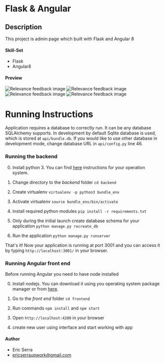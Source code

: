 # Flask & Angular
## Description
This project is admin page which built with Flask and Angular 8
#### Skill-Set
+ Flask
+ Angular8

#### Preview
![Relevance feedback image](https://github.com/ericserraupwork/Flask-Angular/blob/master/Screenshots/f_screen1.png)
![Relevance feedback image](https://github.com/ericserraupwork/Flask-Angular/blob/master/Screenshots/f_screen2.png)
![Relevance feedback image](https://github.com/ericserraupwork/Flask-Angular/blob/master/Screenshots/f_screen3.png)
![Relevance feedback image](https://github.com/ericserraupwork/Flask-Angular/blob/master/Screenshots/f_screen4.png)

# Running Instructions
Application requires a database to correctly run. It can be any database SQLAlchemy supports. In development by default Sqlite database is used, which is stored at `api/bundle.db`. If you would like to use other database in development mode, change database URL in `api/config.py` line 46.

### Running the backend

0) Install python 3. You can find [here](https://realpython.com/installing-python/) instructions for your operation system.

1) Change directory to the *backend* folder `cd backend`

2) Create virtualenv `virtualenv -p python3 bundle_env`

3) Activate virtualenv `source bundle_env/bin/activate`

4) Install required python modules `pip install -r requirements.txt`

5) Only during the initial launch create database schema for your application `python manage.py recreate_db`

6) Run the application `python manage.py runserver`

That's it! Now your application is running at port 3001 and you can access it by typing `http://localhost:3001/` in your browser.

### Running Angular front end

Before running Angular you need to have node installed 

0) Install nodejs. You can download it using you operating system package manager or from [here](https://nodejs.org/en/download/).

1) Go to the *front end* folder `cd frontend`

2) Run commands `npm install` and `npm start`
3) Open `http://localhost:4200` in your browser
4) create new user using interface and start working with app

#### Author
+ Eric Serra
+ ericserraupwork@gmail.com
